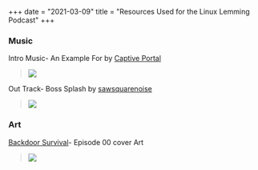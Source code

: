 +++
date = "2021-03-09"
title = "Resources Used for the Linux Lemming Podcast"
+++
### Music
Intro Music- An Example For by [Captive Portal](https://freemusicarchive.org/music/Captive_Portal/Toy_Sounds_Vol_1)
> ![](https://freemusicarchive.org/image?file=images%2Falbums%2FCaptive_Portal_-_Toy_Sounds_Vol_1_-_20180907111646426.png&width=290&height=290&type=image)
>

Out Track- Boss Splash by [sawsquarenoise](https://freemusicarchive.org/music/sawsquarenoise/dojokratos) 
> ![](https://freemusicarchive.org/image?file=image%2Fmvlo0sgnTQwV6JoBcNPyOZG0FTb0bkgeikaQPPgt.jpeg&width=290&height=290&type=image)
>

### Art
[Backdoor Survival](https://www.flickr.com/photos/backdoorsurvival/7019634849/in/photolist-bGisT4-7YV4zG-bnCNEQ-at9con-dARur2-dBYisw-oT7t1E-dAT37J-6rtuia-oLXSfZ-37S2CG-aRuWUe-kDQwg4-roDfpm-boj58R-kDQw9a-7VZucT-8rsm94-6JxPZU-yGpo4-9kfA9U-bJGd9-dAhpow-dAkE95-2czD39E-24vBWdY-8FipaZ-5XicUA-82yXVc-dARF94-dAuRXn-dAwJ5K-dAKJf1-5vRA8n-px5YU4-qvv6Gj-KdQHf-aQS4Wp-aQS4Uz-kDQwek-t9whUW-b67Ej-bo1SLp-9LCooV-eer58m-aQS4Qr-eer5aJ-dAQBfD-8vMd4G-dXu9Bp)- Episode 00 cover Art
> ![](https://live.staticflickr.com/7205/7019634849_9101e62305_q.jpg)
>

[//]: <[dumpster fire](https://www.deviantart.com/geosammy/art/Dumpster-Fire-830738583)>

[//]: <Research - IMG_1367" by [Nicola](https://www.flickr.com/photos/15216811@N06/6067028560) licensed under CC BY 2.0>

[//]: <Stars- [Mike Lewinski](https://www.flickr.com/photos/73449134@N04/8666377749)>

[//]: <Research and Stars were combined using Glimpse Software ~03/2021>
